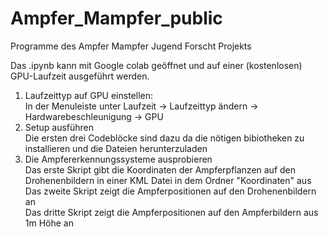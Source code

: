 # Ampfer_Mampfer_public
Programme des Ampfer Mampfer Jugend Forscht Projekts
 
 Das .ipynb kann mit Google colab geöffnet und auf einer (kostenlosen) GPU-Laufzeit ausgeführt werden.
 1. Laufzeittyp auf GPU einstellen:  
   In der Menuleiste unter Laufzeit -> Laufzeittyp ändern -> Hardwarebeschleunigung -> GPU  
 2. Setup ausführen  
   Die ersten drei Codeblöcke sind dazu da die nötigen bibiotheken zu installieren und die Dateien herunterzuladen  
 3. Die Ampfererkennungssysteme ausprobieren  
   Das erste Skript gibt die Koordinaten der Ampferpflanzen auf den Drohenenbildern in einer KML Datei in dem Ordner "Koordinaten" aus  
   Das zweite Skript zeigt die Ampferpositionen auf den Drohenenbildern an  
   Das dritte Skript zeigt die Ampferpositionen auf den Ampferbildern aus 1m Höhe an  
   
